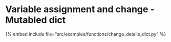 # Variable assignment and change - Mutabled dict

{% embed include file="src/examples/functions/change_details_dict.py" %}


